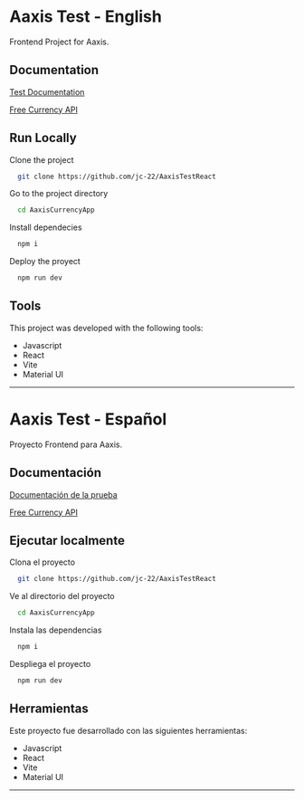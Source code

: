 # Aaxis Test - English

Frontend Project for Aaxis.


## Documentation

[Test Documentation](https://docs.google.com/document/d/1szlzI1hw7NWyteT4cJREaB4mCcOfzWk30xXcMMeZktg/edit?usp=sharing)

[Free Currency API](https://freecurrencyapi.com/)


## Run Locally

Clone the project

```bash
  git clone https://github.com/jc-22/AaxisTestReact
```

Go to the project directory

```bash
  cd AaxisCurrencyApp
```

Install dependecies

```bash
  npm i
```

Deploy the proyect

```bash
  npm run dev
```


## Tools

This project was developed with the following tools:

- Javascript
- React
- Vite
- Material UI

***

# Aaxis Test - Español

Proyecto Frontend para Aaxis.


## Documentación

[Documentación de la prueba](https://docs.google.com/document/d/1szlzI1hw7NWyteT4cJREaB4mCcOfzWk30xXcMMeZktg/edit?usp=sharing)

[Free Currency API](https://freecurrencyapi.com/)


## Ejecutar localmente

Clona el proyecto

```bash
  git clone https://github.com/jc-22/AaxisTestReact
```

Ve al directorio del proyecto

```bash
  cd AaxisCurrencyApp
```

Instala las dependencias

```bash
  npm i
```

Despliega el proyecto

```bash
  npm run dev
```


## Herramientas

Este proyecto fue desarrollado con las siguientes herramientas:

- Javascript
- React
- Vite
- Material UI

***

